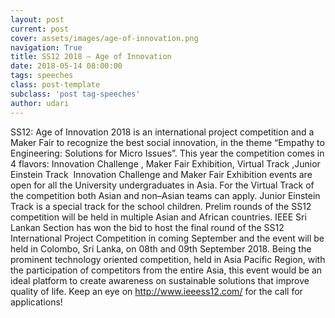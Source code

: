 ```yaml
---
layout: post
current: post
cover: assets/images/age-of-innovation.png
navigation: True
title: SS12 2018 – Age of Innovation
date: 2018-05-14 08:00:00
tags: speeches
class: post-template
subclass: 'post tag-speeches'
author: udari
---
```



SS12: Age of Innovation 2018 is an international project competition and a Maker Fair to recognize the best social innovation, in the theme “Empathy to Engineering: Solutions for Micro Issues”. This year the competition comes in 4 flavors: Innovation Challenge , Maker Fair Exhibition, Virtual Track ,Junior Einstein Track   Innovation Challenge and Maker Fair Exhibition events are open for all the University undergraduates in Asia. For the Virtual Track of the competition both Asian and non–Asian teams can apply. Junior Einstein Track is a special track for the school children. Prelim rounds of the SS12 competition will be held in multiple Asian and African countries. IEEE Sri Lankan Section has won the bid to host the final round of the SS12 International Project Competition in coming September and the event will be held in Colombo, Sri Lanka, on 08th and 09th September 2018. Being the prominent technology oriented competition, held in Asia Pacific Region, with the participation of competitors from the entire Asia, this event would be an ideal platform to create awareness on sustainable solutions that improve quality of life. Keep an eye on http://www.ieeess12.com/ for the call for applications!


